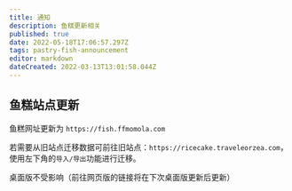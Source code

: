 ```yaml
---
title: 通知
description: 鱼糕更新相关
published: true
date: 2022-05-18T17:06:57.297Z
tags: pastry-fish-announcement
editor: markdown
dateCreated: 2022-03-13T13:01:58.044Z
---
```


## 鱼糕站点更新

鱼糕网址更新为 `https://fish.ffmomola.com`

若需要从旧站点迁移数据可前往旧站点：`https://ricecake.traveleorzea.com`，使用左下角的`导入/导出`功能进行迁移。

桌面版不受影响（前往网页版的链接将在下次桌面版更新后更新）
